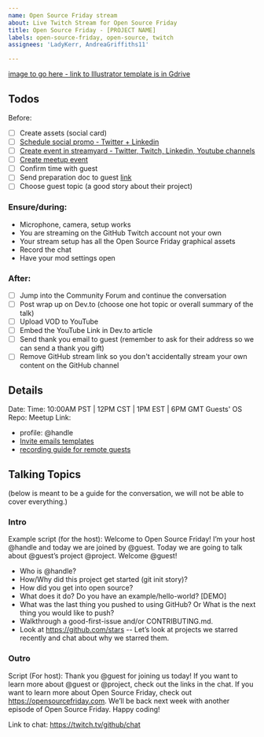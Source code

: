 ```yaml
---
name: Open Source Friday stream
about: Live Twitch Stream for Open Source Friday
title: Open Source Friday - [PROJECT NAME]
labels: open-source-friday, open-source, twitch
assignees: 'LadyKerr, AndreaGriffiths11'

---
```


[image to go here - link to Illustrator template is in Gdrive](https://drive.google.com/drive/u/0/folders/1ADOjtNPNaOUArEB4USuAOuc_xTWLeBFK)

## Todos
Before:
- [ ] Create assets (social card)
- [ ] [Schedule social promo - Twitter + Linkedin](https://app.sproutsocial.com/)
- [ ] [Create event in streamyard - Twitter, Twitch, Linkedin, Youtube channels](https://streamyard.com/teams/nCBWjEVBOAx2Rx4KOrFQyoal/broadcasts)
- [ ] [Create meetup event](https://www.meetup.com/github/)
- [ ] Confirm time with guest
- [ ] Send preparation doc to guest [link](https://gist.github.com/bdougie/2f54b9df587eeefdb7399543f057eda5)
- [ ] Choose guest topic (a good story about their project)

### Ensure/during:
- Microphone, camera, setup works
- You are streaming on the GitHub Twitch account not your own
- Your stream setup has all the Open Source Friday graphical assets
- Record the chat
- Have your mod settings open

### After:
- [ ] Jump into the Community Forum and continue the conversation
- [ ] Post wrap up on Dev.to (choose one hot topic or overall summary of the talk)
- [ ] Upload VOD to YouTube
- [ ] Embed the YouTube Link in Dev.to article
- [ ] Send thank you email to guest (remember to ask for their address so we can send a thank you gift)
- [ ] Remove GitHub stream link so you don't accidentally stream your own content on the GitHub channel

## Details
Date: 
Time: 10:00AM PST | 12PM CST | 1PM EST | 6PM GMT
Guests' OS Repo: 
Meetup Link: 

- profile: @handle
- [Invite emails templates](https://docs.google.com/document/d/1Sasimb9QWEHylMmTzuN1f7nmLS7JI3hZvihbI8bHaxs/edit)
- [recording guide for remote guests](https://gist.github.com/LadyKerr/9b7d6dccde55b3f30398612d1290b7dc)

## Talking Topics

(below is meant to be a guide for the conversation, we will not be able to cover everything.)

### Intro
Example script (for the host): Welcome to Open Source Friday! I’m your host @handle and today we are joined by @guest. Today we are going to talk about @guest’s project @project. Welcome @guest!

- Who is @handle?
- How/Why did this project get started (git init story)?
- How did you get into open source?
- What does it do? Do you have an example/hello-world? [DEMO]
- What was the last thing you pushed to using GitHub? Or What is the next thing you would like to push?
- Walkthrough a good-first-issue and/or CONTRIBUTING.md.
- Look at https://github.com/stars -- Let’s look at projects we starred recently and chat about why we starred them.

### Outro
Script (For host):
Thank you @guest for joining us today! If you want to learn more about @guest or @project, check out the links in the chat. If you want to learn more about Open Source Friday, check out https://opensourcefriday.com. We’ll be back next week with another episode of Open Source Friday. Happy coding!

Link to chat: https://twitch.tv/github/chat